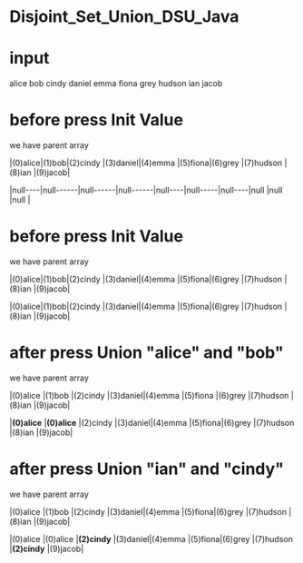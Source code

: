 # Disjoint_Set_Union_DSU_Java

# input
alice bob cindy daniel emma fiona grey hudson ian jacob

# before press Init Value
we have parent array

|(0)alice|(1)bob|(2)cindy |(3)daniel|(4)emma |(5)fiona|(6)grey |(7)hudson |(8)ian |(9)jacob|

|null----|null------|null------|null------|null----|null-----|null----|null      |null   |null    |

# before press Init Value
we have parent array

|(0)alice|(1)bob|(2)cindy |(3)daniel|(4)emma |(5)fiona|(6)grey |(7)hudson |(8)ian |(9)jacob|

|(0)alice|(1)bob|(2)cindy |(3)daniel|(4)emma |(5)fiona|(6)grey |(7)hudson |(8)ian |(9)jacob|

# after press Union "alice" and "bob"
we have parent array

|(0)alice     |(1)bob       |(2)cindy |(3)daniel|(4)emma  |(5)fiona |(6)grey |(7)hudson |(8)ian |(9)jacob|

|**(0)alice** |**(0)alice** |(2)cindy |(3)daniel|(4)emma |(5)fiona|(6)grey |(7)hudson |(8)ian |(9)jacob|


# after press Union "ian" and "cindy"
we have parent array

|(0)alice     |(1)bob       |(2)cindy     |(3)daniel|(4)emma  |(5)fiona|(6)grey |(7)hudson |(8)ian        |(9)jacob|

|(0)alice     |(0)alice     |**(2)cindy** |(3)daniel|(4)emma  |(5)fiona|(6)grey |(7)hudson |**(2)cindy**  |(9)jacob|